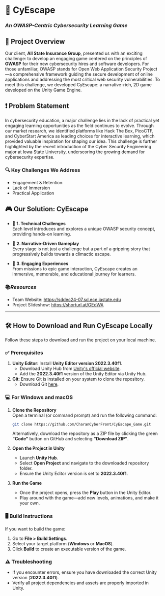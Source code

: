 # 🤖 **CyEscape**  
### *An OWASP-Centric Cybersecurity Learning Game*  

## 🎯 **Project Overview**  
Our client, **All State Insurance Group**, presented us with an exciting challenge: to develop an engaging game centered on the principles of **OWASP** for their new cybersecurity hires and software developers. For those unfamiliar, OWASP stands for Open Web Application Security Project—a comprehensive framework guiding the secure development of online applications and addressing the most critical web security vulnerabilities. To meet this challenge, we developed CyEscape: a narrative-rich, 2D game developed on the Unity Game Engine.

## ❗ **Problem Statement**  
In cybersecurity education, a major challenge lies in the lack of practical yet engaging learning opportunities as the field continues to evolve. Through our market research, we identified platforms like Hack The Box, PicoCTF, and CyberStart America as leading choices for interactive learning, which provided valuable inspiration for shaping our idea. This challenge is further highlighted by the recent introduction of the Cyber Security Engineering major at Iowa State University, underscoring the growing demand for cybersecurity expertise.

### 🔍 **Key Challenges We Address**  
- Engagement & Retention
- Lack of Immersion
- Practical Application

## 🎮 **Our Solution: CyEscape**  

- 🔐 **1. Technical Challenges**  
  Each level introduces and explores a unique OWASP security concept, providing hands-on learning.  

- 📖 **2. Narrative-Driven Gameplay**  
  Every stage is not just a challenge but a part of a gripping story that progressively builds towards a climactic escape.  

- 🌟 **3. Engaging Experiences**  
  From missions to epic game interaction, CyEscape creates an immersive, memorable, and educational journey for learners.

### 📚*Resources*  
- Team Website: https://sddec24-07.sd.ece.iastate.edu
- Project Slideshow: https://shorturl.at/GEdWA

---

## 🛠️ **How to Download and Run CyEscape Locally**

Follow these steps to download and run the project on your local machine.

### ✅ **Prerequisites**  
1. **Unity Editor**: Install **Unity Editor version 2022.3.40f1**.  
   - Download Unity Hub from [Unity's official website](https://unity.com).  
   - Add the **2022.3.40f1** version of the Unity Editor via Unity Hub.  
2. **Git**: Ensure Git is installed on your system to clone the repository.  
   - Download Git [here](https://git-scm.com/).


### 💻 **For Windows and macOS**  

1. **Clone the Repository**  
   Open a terminal (or command prompt) and run the following command:  
   ```bash
   git clone https://github.com/CharanCyberFront/CyEscape_Game.git
   ```
   Alternatively, download the repository as a ZIP file by clicking the green **"Code"** button on GitHub and selecting **"Download ZIP"**.

2. **Open the Project in Unity**  
   - Launch **Unity Hub**.  
   - Select **Open Project** and navigate to the downloaded repository folder.  
   - Ensure the Unity Editor version is set to **2022.3.40f1**.

3. **Run the Game**  
   - Once the project opens, press the **Play** button in the Unity Editor.  
   - Play around with the game—add new levels, animations, and make it your own.

### 🖥️ **Build Instructions**  
If you want to build the game:  
1. Go to **File > Build Settings**.  
2. Select your target platform (**Windows** or **MacOS**).  
3. Click **Build** to create an executable version of the game.

### ⚠️ **Troubleshooting**  
- If you encounter errors, ensure you have downloaded the correct Unity version (**2022.3.40f1**).  
- Verify all project dependencies and assets are properly imported in Unity.




